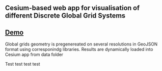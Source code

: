 ## Cesium-based web app for visualisation of different Discrete Global Grid Systems

## [Demo](https://liquidsun.github.io/DGGS_vis/)

Global grids geometry is pregenereated on several resolutions in GeoJSON format using corresponindg libraries.
Results are dynamically loaded into Cesium app from data folder 

Test test test test
